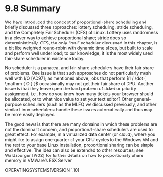 # 9.8 Summary  

We have introduced the concept of proportional-share scheduling and briefly discussed three approaches: lottery scheduling, stride scheduling, and the Completely Fair Scheduler (CFS) of Linux. Lottery uses randomness in a clever way to achieve proportional share; stride does so deterministically. CFS, the only “real” scheduler discussed in this chapter, is a bit like weighted round-robin with dynamic time slices, but built to scale and perform well under load; to our knowledge, it is the most widely used fair-share scheduler in existence today.  

No scheduler is a panacea, and fair-share schedulers have their fair share of problems. One issue is that such approaches do not particularly mesh well with I/O [AC97]; as mentioned above, jobs that perform $1 / \dot { \mathrm { O } }$ occasionally may not get their fair share of CPU. Another issue is that they leave open the hard problem of ticket or priority assignment, i.e., how do you know how many tickets your browser should be allocated, or to what nice value to set your text editor? Other general-purpose schedulers (such as the MLFQ we discussed previously, and other similar Linux schedulers) handle these issues automatically and thus may be more easily deployed.  

The good news is that there are many domains in which these problems are not the dominant concern, and proportional-share schedulers are used to great effect. For example, in a virtualized data center (or cloud), where you might like to assign one-quarter of your CPU cycles to the Windows VM and the rest to your base Linux installation, proportional sharing can be simple and effective. The idea can also be extended to other resources; see Waldspurger [W02] for further details on how to proportionally share memory in VMWare’s ESX Server.  

OPERATINGSYSTEMS[VERSION 1.10]  

